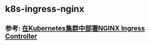 # k8s-ingress-nginx
## 参考: [在Kubernetes集群中部署NGINX Ingress Controller](https://blog.frognew.com/2018/06/kubernetes-ingress-1.html "在Kubernetes集群中部署NGINX Ingress Controller")
